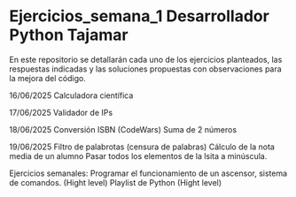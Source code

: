 # Ejercicios_semana_1 Desarrollador Python Tajamar
En este repositorio se detallarán cada uno de los ejercicios planteados, las respuestas indicadas y las soluciones propuestas con observaciones para la mejora del código.

16/06/2025
Calculadora científica

17/06/2025
Validador de IPs

18/06/2025
Conversión ISBN (CodeWars)
Suma de 2 números

19/06/2025
Filtro de palabrotas (censura de palabras)
Cálculo de la nota media de un alumno
Pasar todos los elementos de la lsita a minúscula.

Ejercicios semanales:
Programar el funcionamiento de un ascensor, sistema de comandos. (Hight level)
Playlist de Python (Hight level)
